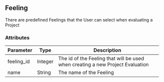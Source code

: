 ## Feeling

There are predefined Feelings that the User can select when evaluating a Project

### Attributes

Parameter | Type | Description
--------- | ------- | -----------
feeling_id | Integer | The id of the Feeling that will be used when creating a new Project Evaluation
name 		| String | The name of the Feeling
